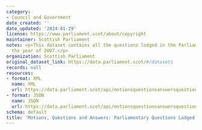 ```yaml
---
category:
- Council and Government
date_created: ''
date_updated: '2024-01-29'
license: https://www.parliament.scot/about/copyright
maintainer: Scottish Parliament
notes: <p>This dataset contains all the questions lodged in the Parliament during
  the year of 2007.</p>
organization: Scottish Parliament
original_dataset_link: https://data.parliament.scot/#/datasets
records: null
resources:
- format: XML
  name: XML
  url: https://data.parliament.scot/api/motionsquestionsanswersquestions?year=2007
- format: JSON
  name: JSON
  url: https://data.parliament.scot/api/motionsquestionsanswersquestions?year=2007
schema: default
title: 'Motions, Questions and Answers: Parliamentary Questions Lodged (2007)'
---
```

